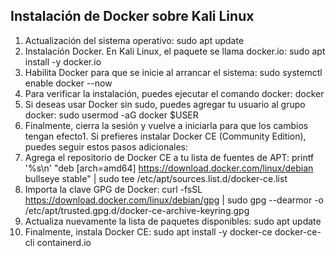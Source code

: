 
## Instalación de Docker sobre Kali Linux

1.	Actualización del sistema operativo:
sudo apt update
2.	Instalación Docker. En Kali Linux, el paquete se llama docker.io:
sudo apt install -y docker.io
3.	Habilita Docker para que se inicie al arrancar el sistema:
sudo systemctl enable docker --now
4.	Para verificar la instalación, puedes ejecutar el comando docker:
docker
5.	Si deseas usar Docker sin sudo, puedes agregar tu usuario al grupo docker:
sudo usermod -aG docker $USER
6.	Finalmente, cierra la sesión y vuelve a iniciarla para que los cambios tengan efecto1.
Si prefieres instalar Docker CE (Community Edition), puedes seguir estos pasos adicionales:
1.	Agrega el repositorio de Docker CE a tu lista de fuentes de APT:
printf '%s\\n' "deb [arch=amd64] https://download.docker.com/linux/debian bullseye stable" | sudo tee /etc/apt/sources.list.d/docker-ce.list
2.	Importa la clave GPG de Docker:
curl -fsSL https://download.docker.com/linux/debian/gpg | sudo gpg --dearmor -o /etc/apt/trusted.gpg.d/docker-ce-archive-keyring.gpg
3.	Actualiza nuevamente la lista de paquetes disponibles:
sudo apt update
4.	Finalmente, instala Docker CE:
sudo apt install -y docker-ce docker-ce-cli containerd.io

